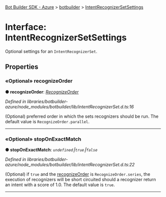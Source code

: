 [Bot Builder SDK - Azure](../README.md) > [botbuilder](../modules/botbuilder.md) > [IntentRecognizerSetSettings](../interfaces/botbuilder.intentrecognizersetsettings.md)



# Interface: IntentRecognizerSetSettings


Optional settings for an `IntentRecognizerSet`.


## Properties
<a id="recognizeorder"></a>

### «Optional» recognizeOrder

**●  recognizeOrder**:  *[RecognizeOrder](../enums/botbuilder.recognizeorder.md)* 

*Defined in libraries/botbuilder-azure/node_modules/botbuilder/lib/intentRecognizerSet.d.ts:16*



(Optional) preferred order in which the sets recognizers should be run. The default value is `RecognizeOrder.parallel`.




___

<a id="stoponexactmatch"></a>

### «Optional» stopOnExactMatch

**●  stopOnExactMatch**:  *`undefined`⎮`true`⎮`false`* 

*Defined in libraries/botbuilder-azure/node_modules/botbuilder/lib/intentRecognizerSet.d.ts:22*



(Optional) if `true` and the [recognizeOrder](#recognizeorder) is `RecognizeOrder.series`, the execution of recognizers will be short circuited should a recognizer return an intent with a score of 1.0\. The default value is `true`.




___


